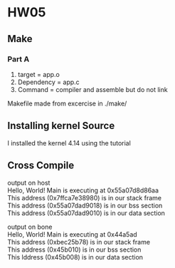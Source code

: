 # HW05

## Make  
### Part A  
1. target = app.o  
2. Dependency = app.c  
3. Command = compiler and assemble but do not link  

Makefile made from excercise in ./make/  

## Installing kernel Source  
I installed the kernel 4.14 using the tutorial

## Cross Compile

output on host  
Hello, World! Main is executing at 0x55a07d8d86aa  
This address (0x7ffca7e38980) is in our stack frame  
This address (0x55a07dad9018) is in our bss section  
This address (0x55a07dad9010) is in our data section  


output on bone  
Hello, World! Main is executing at 0x44a5ad  
This address (0xbec25b78) is in our stack frame  
This address (0x45b010) is in our bss section  
This lddress (0x45b008) is in our data section  
